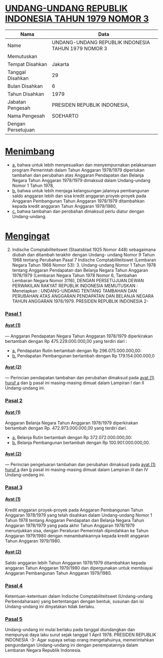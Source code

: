 # [UNDANG-UNDANG REPUBLIK INDONESIA TAHUN 1979 NOMOR 3](http://example.org/legal/document/uu/1979/3)

| Nama | Data |
| ------ | ----- |
|Name|UNDANG-UNDANG REPUBLIK INDONESIA TAHUN 1979 NOMOR 3|
|Memutuskan||
|Tempat Disahkan|Jakarta|
|Tanggal Disahkan|29|
|Bulan Disahkan|6|
|Tahun Disahkan|1979|
|Jabatan Pengesah|PRESIDEN REPUBLIK INDONESIA,|
|Nama Pengesah|SOEHARTO|
|Dengan Persetujuan||
# [Menimbang](http://example.org/legal/document/uu/1979/3/menimbang)

* [a.](http://example.org/legal/document/uu/1979/3/menimbang/point/a) bahwa untuk lebih menyesuaikan dan menyempurnakan pelaksanaan program Pemerintah dalam Tahun Anggaran 1978/1979 diperlukan tambahan dan perubahan atas Anggaran Pendapatan dan Belanja Negara Tahun Anggaran 1978/1979 dimaksud dalam Undang-undang Nomor 1 Tahun 1978,
* [b.](http://example.org/legal/document/uu/1979/3/menimbang/point/b) bahwa untuk lebih menjaga kelangsungan jalannya pembangunan saldo anggaran lebih dan sisa kredit anggaran proyek-proyek pada Anggaran Pembangunan Tahun Anggaran 1978/1979 ditambahkan kepada kredit anggaran Tahun Anggaran 1979/1980,
* [c.](http://example.org/legal/document/uu/1979/3/menimbang/point/c) bahwa tambahan dan perobahan dimaksud perlu diatur dengan Undang-undang.
# [Mengingat](http://example.org/legal/document/uu/1979/3/mengingat)
 2. Indische Comptabiliteitswet (Staatsblad 1925 Nomor 448) sebagaimana diubah dan ditambah terakhir dengan Undang- undang Nomor 9 Tahun 1968 tentang Perubahan Pasal 7 Indische Comptabiliteitswet (Lembaran Negara Tahun 1968 Nomor 53): 3. Undang-undang Nomor 1 Tahun 1978 tentang Anggaran Pendapatan dan Belanja Negara Tahun Anggaran 1978/1979 (Lembaran Negara Tahun 1978 Nomor 6, Tambahan Lembaran Negara Nomor 3116), DENGAN PERSETUJUAN DEWAN PERWAKILAN RAKYAT REPUBLIK INDONESIA MEMUTUSKAN : Menetapkan : UNDANG-UNDANG TENTANG TAMBAHAN DAN PERUBAHAN ATAS ANGGARAN PENDAPATAN DAN BELANJA NEGARA TAHUN ANGGARAN 1978/1979. PRESIDEN REPUBLIK INDONESIA 2-

### [Pasal 1](http://example.org/legal/document/uu/1979/3/pasal/0001)

#### [Ayat (1)](http://example.org/legal/document/uu/1979/3/pasal/0001/version/19790629/ayat/0001)
— Anggaran Pendapatan Negara Tahun Anggaran 1978/1979 diperkirakan bertambah dengan Rp 475.229.000.000,00 yang terdiri dari :
* [a.](http://example.org/legal/document/uu/1979/3/pasal/0001/version/19790629/ayat/0001/point/a) Pendapatan Rutin bertambah dengan Rp 296.075.000.000,00:
* [b.](http://example.org/legal/document/uu/1979/3/pasal/0001/version/19790629/ayat/0001/point/b) Pendapatan Pembangunan bertambah dengan Rp 179.154.000.000,0

#### [Ayat (2)](http://example.org/legal/document/uu/1979/3/pasal/0001/version/19790629/ayat/0002)
— Perincian pendapatan tambahan dan perubahan dimaksud pada [ayat (1)](http://example.org/legal/document/uu/1979/3/pasal/0001/version/19790629/ayat/0001) [huruf a](http://example.org/legal/document/uu/1979/3/pasal/0001/version/19790629/point/a) dan [b](http://example.org/legal/document/uu/1979/3/pasal/0001/version/19790629/ayat/0001/point/b) pasal ini masing-masing dimuat dalam Lampiran I dan II Undang-undang ini.


### [Pasal 2](http://example.org/legal/document/uu/1979/3/pasal/0002)

#### [Ayat (1)](http://example.org/legal/document/uu/1979/3/pasal/0002/version/19790629/ayat/0001)
Anggaran Belanja Negara Tahun Anggaran 1978/1979 diperkirakan bertambah dengan Rp. 472.973.000.000,00 yang terdiri dari.
* [a.](http://example.org/legal/document/uu/1979/3/pasal/0002/version/19790629/ayat/0001/point/a) Belanja Rutin bertambah dengan Rp 372.072.000.000,00:
* [b.](http://example.org/legal/document/uu/1979/3/pasal/0002/version/19790629/ayat/0001/point/b) Belanja Pembangunan bertambah dengan Rp 100.901.000.000,00.

#### [Ayat (2)](http://example.org/legal/document/uu/1979/3/pasal/0002/version/19790629/ayat/0002)
— Perincian pengeluaran tambahan dan perubahan dimaksud pada [ayat (1)](http://example.org/legal/document/uu/1979/3/pasal/0002/version/19790629/ayat/0001) [huruf a](http://example.org/legal/document/uu/1979/3/pasal/0002/version/19790629/point/a) dan [b](http://example.org/legal/document/uu/1979/3/pasal/0002/version/19790629/ayat/0001/point/b) pasal ini masing-masing dimuat dalam Lampiran III dan IV Undang-undang ini.


### [Pasal 3](http://example.org/legal/document/uu/1979/3/pasal/0003)

#### [Ayat (1)](http://example.org/legal/document/uu/1979/3/pasal/0003/version/19790629/ayat/0001)
Kredit anggaran proyek-proyek pada Anggaran Pembangunan Tahun Anggaran 1978/1979 yang telah disahkan dalam Undang-undang Nomor 1 Tahun 1978 tentang Anggaran Pendapatan dan Belanja Negara Tahun Anggaran 1978/1979 yang pada akhir Tahun Anggaran 1978/1979 menunjukkan sisa, dengan Peraturan Pemerintah dipindahkan ke Tahun Anggaran 1979/1980 dengan menambahkannya kepada kredit anggaran Tahun Anggaran 1979/1980.

#### [Ayat (2)](http://example.org/legal/document/uu/1979/3/pasal/0003/version/19790629/ayat/0002)
Saldo anggaran lebih Tahun Anggaran 1978/1979 ditambahkan kepada anggaran Tahun Anggaran 1979/1980 dan dipergunakan untuk membiayai Anggaran Pembangunan Tahun Anggaran 1979/1980.


### [Pasal 4](http://example.org/legal/document/uu/1979/3/pasal/0004)
Ketentuan-ketentuan dalam Indische Comptabiliteitswet (Undang-undang Perbendaharaan) yang bertentangan dengan bentuk, susunan dan isi Undang-undang ini dinyatakan tidak berlaku.


### [Pasal 5](http://example.org/legal/document/uu/1979/3/pasal/0005)
Undang-undang ini mulai berlaku pada tanggal diundangkan dan mempunyai daya laku surut sejak tanggal 1 April 1978. PRESIDEN REPUBLIK INDONESIA -3- Agar supaya setiap orang mengetahuinya, memerintahkan pengundangan Undang-undang ini dengan penempatannya dalam Lembaran Negara Republik Indonesia.
